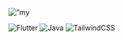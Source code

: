 <p align=”center”>
<img src=”https://userimages.githubusercontent.com/75753187/123358567-aac7b900-d539-11eb-8275-0b380264bb4c.png" alt=”my banner”>
</p>

![Flutter](https://img.shields.io/badge/Flutter-%2302569B.svg?style=for-the-badge&logo=Flutter&logoColor=white) 
![Java](https://img.shields.io/badge/java-%23ED8B00.svg?style=for-the-badge&logo=openjdk&logoColor=white)
![TailwindCSS](https://img.shields.io/badge/tailwindcss-%2338B2AC.svg?style=for-the-badge&logo=tailwind-css&logoColor=white)
